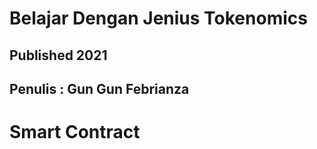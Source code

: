 # Belajar Dengan Jenius Tokenomics

## Published 2021

## Penulis : Gun Gun Febrianza

# Smart Contract

